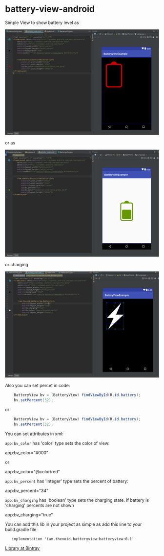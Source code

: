 # battery-view-android

Simple View to show battery level as

![red](https://github.com/iamthevoid/battery-view-android/blob/master/red_empty.png)

or as

![green](https://github.com/iamthevoid/battery-view-android/blob/master/green_63_percent.png)

or charging

![charging](https://github.com/iamthevoid/battery-view-android/blob/master/charging_white.png)

Also you can set percet in code:

``` java
    BatteryView bv = (BatteryView) findViewById(R.id.battery);
    bv.setPercent(32);
```

or

``` java
    BatteryView bv = (BatteryView) findViewById(R.id.battery);
    bv.setPercent(32);
```

You can set attributes in xml:


```app:bv_color``` has 'color' type sets the color of view:

app:bv_color="#000"

or

app:bv_color="@color/red"

```app:bv_percent``` has 'integer' type sets the percent of battery:

app:bv_percent="34"

```app:bv_charging``` has 'boolean' type sets the charging state. If battery is 'charging'
percents are not shown

app:bv_charging="true"



   You can add this lib in your project as simple as add this line to your build.gradle file
```
   implementation 'iam.thevoid.batteryview:batteryview:0.1'
```

[Library at Bintray](https://bintray.com/iamthevoid/maven/BatteryView)


